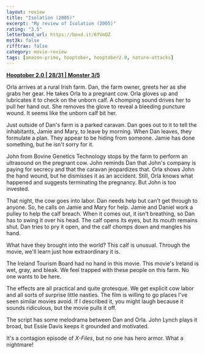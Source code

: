 ```yaml
---
layout: review
title: "Isolation (2005)"
excerpt: "My review of Isolation (2005)"
rating: "3.5"
letterboxd_url: https://boxd.it/6YVmQZ
mst3k: false
rifftrax: false
category: movie-review
tags: [amazon-prime, hooptober, hooptober2.0, nature-attacks]
---
```


<b><a href="https://boxd.it/pRPis/detail" title="Hooptober 2.0 | 28/31 | Monster 3/5" target="_blank" rel="noopener">Hooptober 2.0 | 28/31 | Monster 3/5</a></b>

Orla arrives at a rural Irish farm. Dan, the farm owner, greets her as she grabs her gear. He takes Orla to a pregnant cow. Orla gloves up and lubricates it to check on the unborn calf. A chomping sound drives her to pull her hand out. She removes the glove to reveal a bleeding puncture wound. It seems like the unborn calf bit her.

Just outside of Dan's farm is a parked caravan. Dan goes out to it to tell the inhabitants, Jamie and Mary, to leave by morning. When Dan leaves, they formulate a plan. They appear to be hiding from someone. Jamie has done something, but he isn't sorry for it.

John from Bovine Genetics Technology stops by the farm to perform an ultrasound on the pregnant cow. John reminds Dan that John's company is paying for secrecy and that the caravan jeopardizes that. Orla shows John the hand wound, but he dismisses it as an accident. Still, Orla knows what happened and suggests terminating the pregnancy. But John is too invested.

That night, the cow goes into labor. Dan needs help but can't get through to anyone. So, he calls on Jamie and Mary for help. Jamie and Daniel work a pulley to help the calf breach. When it comes out, it isn't breathing, so Dan has to swing it over his head. The calf opens its eyes, but its mouth remains shut. Dan tries to pry it open, and the calf chomps down and mangles his hand.

What have they brought into the world? This calf is unusual. Through the movie, we'll learn just how extraordinary it is.

The Ireland Tourism Board had no hand in this movie. This movie's Ireland is wet, gray, and bleak. We feel trapped with these people on this farm. No one wants to be here.

The effects are all practical and quite grotesque. We get explicit cow labor and all sorts of surprise little nasties. The film is willing to go places I've seen similar movies avoid. If I described it, you might laugh because it sounds ridiculous, but the movie pulls it off.

The script has some melodrama between Dan and Orla. John Lynch plays it broad, but Essie Davis keeps it grounded and motivated.

It's a contagion episode of<i> X-Files</i>, but no one has hero armor. What a nightmare!

